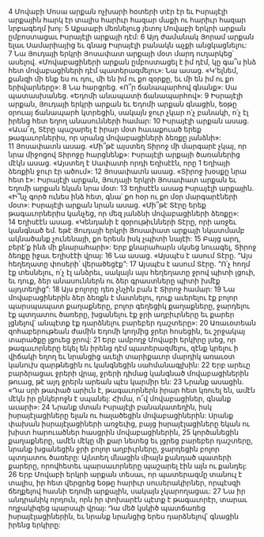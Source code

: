 4 Մովաբի Մոսա արքան ոչխարի հօտերի տէր էր եւ Իսրայէլի արքային հարկ էր տալիս հարիւր հազար մաքի ու հարիւր հազար նրբագեղմ խոյ:
5 Աքաաբի մեռնելուց յետոյ Մովաբի երկրի արքան ըմբոստացաւ Իսրայէլի արքայի դէմ: 6 Այդ ժամանակ Յորամ արքան ելաւ Սամարիայից եւ գնաց Իսրայէլի բանակն աչքի անցկացնելու: 7 Նա Յուդայի երկրի Յոսափատ արքայի մօտ մարդ ուղարկեց՝ ասելով. «Մովաբացիների արքան ըմբոստացել է իմ դէմ, կը գա՞ս ինձ հետ մովաբացիների դէմ պատերազմելու»: Նա ասաց. «Կ՚ելնեմ, քանզի մի ենք ես ու դու, մի են իմ ու քո զօրքը, եւ մի են իմ ու քո երիվարները»: 8 Նա հարցրեց. «Ո՞ր ճանապարհով գնանք»: Սա պատասխանեց. «Եդոմի անապատի ճանապարհով»: 9 Իսրայէլի արքան, Յուդայի երկրի արքան եւ Եդոմի արքան գնացին, եօթը օրուայ ճանապարհ կտրեցին, սակայն ջուր չկար ո՛չ բանակի, ո՛չ էլ իրենց հետ եղող անասունների համար:
10 Իսրայէլի արքան ասաց. «Աւա՜ղ, Տէրը պաշարել է իրար մօտ հաւաքուած երեք թագաւորներիս, որ սրանց մովաբացիների ձեռքը յանձնի»: 11 Յոսափատն ասաց. «Մի՞թէ այստեղ Տիրոջ մի մարգարէ չկայ, որ նրա միջոցով Տիրոջը հարցնենք»: Իսրայէլի արքայի ծառաներից մէկն ասաց. «Այստեղ է Սափատի որդի Եղիսէէն, որը 1 Եղիայի ձեռքին ջուր էր ածում»: 12 Յոսափատն ասաց. «Տիրոջ խօսքը նրա հետ է»: Իսրայէլի արքան, Յուդայի երկրի Յոսափատ արքան եւ Եդոմի արքան եկան նրա մօտ: 13 Եղիսէէն ասաց Իսրայէլի արքային. «Ի՞նչ գործ ունես ինձ հետ, գնա՛ քո հօր ու քո մօր մարգարէների մօտ»: Իսրայէլի արքան նրան ասաց. «Մի՞թէ Տէրը երեք թագաւորներիս կանչեց, որ մեզ յանձնի մովաբացիների ձեռքը»: 14 Եղիսէէն ասաց. «Կենդանի է զօրութիւնների Տէրը, որի առջեւ կանգնած եմ. եթէ Յուդայի երկրի Յոսափատ արքայի նկատմամբ ակնածանք չունենայի, քո երեսն իսկ չպիտի նայէի: 15 Բայց արդ, բերէ՛ք ինձ մի քնարահարի»: Երբ քնարահարն սկսեց նուագել, Տիրոջ ձեռքը իջաւ Եղիսէէի վրայ: 16 Նա ասաց. «Այսպէս է ասում Տէրը. “Այս հեղեղատը փոսերի՛ վերածեցէք”: 17 Այսպէս է ասում Տէրը. “Ո՛չ հողմ էք տեսնելու, ո՛չ էլ անձրեւ, սակայն այս հեղեղատը ջրով պիտի լցուի, եւ դուք, ձեր անասուններն ու ձեր գրաստները պիտի խմէք այդտեղից”: 18 Այս բոլորը դեռ չնչին բան է Տիրոջ համար: 19 Նա մովաբացիներին ձեր ձեռքն է մատնելու, դուք աւերելու էք բոլոր պարսպապատ քաղաքները, բոլոր գեղեցիկ քաղաքները, ջարդելու էք պտղատու ծառերը, խցանելու էք ջրի աղբիւրները եւ քարեր լցնելով՝ անպէտք էք դարձնելու բարեբեր դաշտերը»:
20 Առաւօտեան զոհաբերութեան ժամին Եդոմի կողմից ջրեր հոսեցին, եւ շրջակայ տարածքը լցուեց ջրով: 21 Երբ ամբողջ Մովաբի երկիրը լսեց, որ թագաւորները եկել են իրենց դէմ պատերազմելու, զէնք կրելու ի վիճակի եղող եւ նրանցից աւելի տարիքաւոր մարդիկ առաւօտ կանուխ զարթնեցին ու կանգնեցին սահմանագլխին: 22 Երբ արեւը բարձրացաւ ջրերի վրայ, ջրերի դիմաց կանգնած մովաբացիներին թուաց, թէ այդ ջրերն արեան պէս կարմիր են: 23 Նրանք ասացին. «Դա սրի թափած արիւն է, թագաւորներն իրար հետ կռուել են, ամէն մէկն իր ընկերոջն է սպանել: Հիմա, ո՜վ մովաբացիներ, գնանք աւարի»: 24 Նրանք մտան Իսրայէլի բանակատեղին, իսկ իսրայէլացիները ելան ու հալածեցին մովաբացիներին: Սրանք փախան իսրայէլացիների առջեւից, բայց իսրայէլացիները եկան ու խիստ հարուածներ հասցրին մովաբացիներին, 25 կործանեցին քաղաքները, ամէն մէկը մի քար նետեց եւ լցրեց բարեբեր դաշտերը, նրանք խցանեցին ջրի բոլոր աղբիւրները, ջարդեցին բոլոր պտղատու ծառերը: Այնտեղ մնացին միայն քանդած պատերի քարերը, որովհետեւ պարսաւորները պաշարել էին այն ու քանդել: 26 Երբ Մովաբի երկրի արքան տեսաւ, որ պատերազմը տանուլ է տալիս, իր հետ վերցրեց եօթը հարիւր սուսերակիրներ, որպէսզի ճեղքելով հասնի Եդոմի արքային, սակայն չկարողացաւ: 27 Նա իր անդրանիկ որդուն, որն իր փոխարէն պէտք է թագաւորէր, տարաւ ողջակիզեց պարսպի վրայ: Դա մեծ կսկիծ պատճառեց իսրայէլացիներին, եւ նրանք նրանցից երես դարձնելով՝ գնացին իրենց երկիրը:
